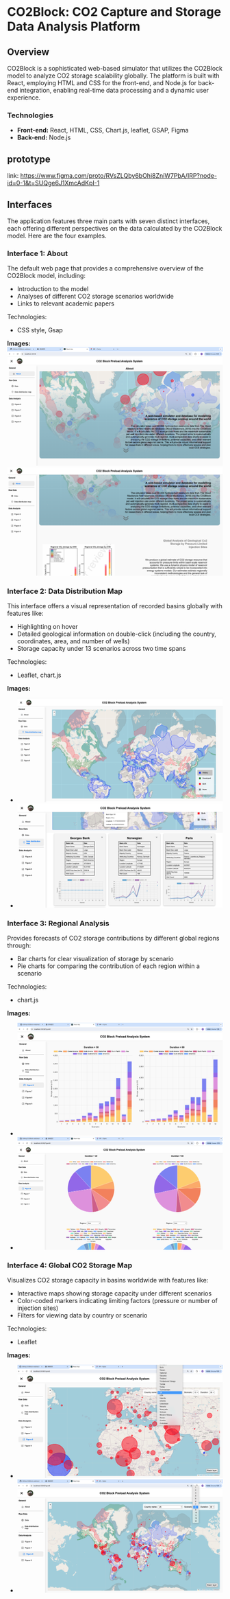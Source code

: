 
# CO2Block: CO2 Capture and Storage Data Analysis Platform

## Overview
CO2Block is a sophisticated web-based simulator that utilizes the CO2Block model to analyze CO2 storage scalability globally. The platform is built with React, employing HTML and CSS for the front-end, and Node.js for back-end integration, enabling real-time data processing and a dynamic user experience.

### Technologies
- **Front-end:** React, HTML, CSS, Chart.js, leaflet, GSAP, Figma
- **Back-end:** Node.js

## prototype
link: https://www.figma.com/proto/RVsZLQby6bOhi8ZniW7PbA/IRP?node-id=0-1&t=SUQge6J1XmcAdKpI-1

## Interfaces
The application features three main parts with seven distinct interfaces, each offering different perspectives on the data calculated by the CO2Block model. Here are the four examples.

### Interface 1: About
The default web page that provides a comprehensive overview of the CO2Block model, including:
- Introduction to the model
- Analyses of different CO2 storage scenarios worldwide
- Links to relevant academic papers
  
Technologies:
- CSS style, Gsap

**Images:**
 ![Hero Image](./figures/1.png) 
 ![Animation](./figures/2.png)

### Interface 2: Data Distribution Map
This interface offers a visual representation of recorded basins globally with features like:
- Highlighting on hover
- Detailed geological information on double-click (including the country, coordinates, area, and number of wells)
- Storage capacity under 13 scenarios across two time spans
  
Technologies:
- Leaflet, chart.js

**Images:**
- ![Hover Effect](./figures/3.png)
- ![Basin Block](./figures/4.png)

### Interface 3: Regional Analysis
Provides forecasts of CO2 storage contributions by different global regions through:
- Bar charts for clear visualization of storage by scenario
- Pie charts for comparing the contribution of each region within a scenario
  
Technologies:
- chart.js

**Images:**
- ![Bar Chart](./figures/5.png)
- ![Pie Chart](./figures/6.png)

### Interface 4: Global CO2 Storage Map
Visualizes CO2 storage capacity in basins worldwide with features like:
- Interactive maps showing storage capacity under different scenarios
- Color-coded markers indicating limiting factors (pressure or number of injection sites)
- Filters for viewing data by country or scenario
  
Technologies:
- Leaflet

**Images:**
- ![Map without Basins](./figures/7.png)
- ![Map with Basins](./figures/8.png)
